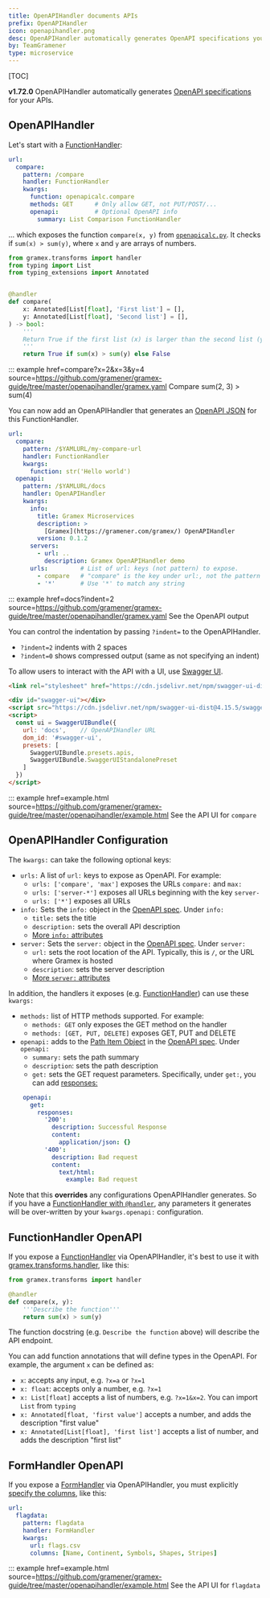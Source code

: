 ```yaml
---
title: OpenAPIHandler documents APIs
prefix: OpenAPIHandler
icon: openapihandler.png
desc: OpenAPIHandler automatically generates OpenAPI specifications you can expose to Swagger
by: TeamGramener
type: microservice
---
```


[TOC]

**v1.72.0** OpenAPIHandler automatically generates [OpenAPI specifications][openapi] for your APIs.

## OpenAPIHandler

Let's start with a [FunctionHandler](../functionhandler/):

```yaml
url:
  compare:
    pattern: /compare
    handler: FunctionHandler
    kwargs:
      function: openapicalc.compare
      methods: GET      # Only allow GET, not PUT/POST/...
      openapi:          # Optional OpenAPI info
        summary: List Comparison FunctionHandler
```

... which exposes the function `compare(x, y)` from [`openapicalc.py`](openapicalc.py.source).
It checks if `sum(x) > sum(y)`, where `x` and `y` are arrays of numbers.

```python
from gramex.transforms import handler
from typing import List
from typing_extensions import Annotated


@handler
def compare(
    x: Annotated[List[float], 'First list'] = [],
    y: Annotated[List[float], 'Second list'] = [],
) -> bool:
    '''
    Return True if the first list (x) is larger than the second list (y)
    '''
    return True if sum(x) > sum(y) else False
```

::: example href=compare?x=2&x=3&y=4 source=https://github.com/gramener/gramex-guide/tree/master/openapihandler/gramex.yaml
    Compare sum(2, 3) > sum(4)


You can now add an OpenAPIHandler that generates an [OpenAPI JSON][openapi]
for this FunctionHandler.

```yaml
url:
  compare:
    pattern: /$YAMLURL/my-compare-url
    handler: FunctionHandler
    kwargs:
      function: str('Hello world')
  openapi:
    pattern: /$YAMLURL/docs
    handler: OpenAPIHandler
    kwargs:
      info:
        title: Gramex Microservices
        description: >
          [Gramex](https://gramener.com/gramex/) OpenAPIHandler
        version: 0.1.2
      servers:
        - url: ..
          description: Gramex OpenAPIHandler demo
      urls:         # List of url: keys (not pattern) to expose.
        - compare   # "compare" is the key under url:, not the pattern
        - '*'       # Use '*' to match any string
```

::: example href=docs?indent=2 source=https://github.com/gramener/gramex-guide/tree/master/openapihandler/gramex.yaml
    See the OpenAPI output

You can control the indentation by passing `?indent=` to the OpenAPIHandler.

- `?indent=2` indents with 2 spaces
- `?indent=0` shows compressed output (same as not specifying an indent)

To allow users to interact with the API with a UI, use [Swagger UI](https://swagger.io/tools/swagger-ui/).


```html
<link rel="stylesheet" href="https://cdn.jsdelivr.net/npm/swagger-ui-dist@4.15.5/swagger-ui.css">

<div id="swagger-ui"></div>
<script src="https://cdn.jsdelivr.net/npm/swagger-ui-dist@4.15.5/swagger-ui-bundle.js"></script>
<script>
  const ui = SwaggerUIBundle({
    url: 'docs',    // OpenAPIHandler URL
    dom_id: '#swagger-ui',
    presets: [
      SwaggerUIBundle.presets.apis,
      SwaggerUIBundle.SwaggerUIStandalonePreset
    ]
  })
</script>
```

::: example href=example.html source=https://github.com/gramener/gramex-guide/tree/master/openapihandler/example.html
    See the API UI for `compare`


## OpenAPIHandler Configuration

The `kwargs:` can take the following optional keys:

- `urls:` A list of `url:` keys to expose as OpenAPI. For example:
  - `urls: ['compare', 'max']` exposes the URLs `compare:` and `max:`
  - `urls: ['server-*']` exposes all URLs beginning with the key `server-`
  - `urls: ['*']` exposes all URLs
- `info:` Sets the `info:` object in the [OpenAPI spec](https://swagger.io/specification/#info-object). Under `info:`
  - `title:` sets the title
  - `description:` sets the overall API description
  - [More `info:` attributes](https://swagger.io/specification/#info-object)
- `server:` Sets the `server:` object in the [OpenAPI spec](https://swagger.io/specification/#server-object). Under `server:`
  - `url:` sets the root location of the API. Typically, this is `/`, or the URL where Gramex is hosted
  - `description`: sets the server description
  - [More `server:` attributes](https://swagger.io/specification/#server-object)

In addition, the handlers it exposes (e.g. [FunctionHandler](../functionhandler/)) can use these `kwargs:`

- `methods:` list of HTTP methods supported. For example:
  - `methods: GET` only exposes the GET method on the handler
  - `methods: [GET, PUT, DELETE]` exposes GET, PUT and DELETE
- `openapi:` adds to the [Path Item Object](https://swagger.io/specification/#path-item-object)
  in the [OpenAPI spec](https://swagger.io/specification/#server-object). Under `openapi:`
  - `summary:` sets the path summary
  - `description`: sets the path description
  - `get:` sets the GET request parameters. Specifically, under `get:`, you can add [responses:](https://swagger.io/specification/#responses-object)

```yaml
    openapi:
      get:
        responses:
          '200':
            description: Successful Response
            content:
              application/json: {}
          '400':
            description: Bad request
            content:
              text/html:
                example: Bad request
```

Note that this **overrides** any configurations OpenAPIHandler generates.
So if you have a [FunctionHandler with `@handler`](#functionhandler-openapi), any parameters
it generates will be over-written by your `kwargs.openapi:` configuration.

## FunctionHandler OpenAPI

If you expose a [FunctionHandler](../functionhandler/) via OpenAPIHandler, it's best to use it with
[gramex.transforms.handler](../functionhandler/#function-arguments-from-url), like this:

```python
from gramex.transforms import handler

@handler
def compare(x, y):
    '''Describe the function'''
    return sum(x) > sum(y)
```

The function docstring (e.g. `Describe the function` above) will describe the API endpoint.

You can add function annotations that will define types in the OpenAPI. For example, the argument `x` can be defined as:

- `x`: accepts any input, e.g. `?x=a` or `?x=1`
- `x: float`: accepts only a number, e.g. `?x=1`
- `x: List[float]` accepts a list of numbers, e.g. `?x=1&x=2`. You can import `List` from `typing`
- `x: Annotated[float, 'first value']` accepts a number, and adds the description "first value"
- `x: Annotated[List[float], 'first list']` accepts a list of number, and adds the description "first list"

[openapi]: https://swagger.io/specification/

## FormHandler OpenAPI

If you expose a [FormHandler](../formhandler/) via OpenAPIHandler, you must explicitly
[specify the columns](../formhandler/#formhandler-columns), like this:

```yaml
url:
  flagdata:
    pattern: flagdata
    handler: FormHandler
    kwargs:
      url: flags.csv
      columns: [Name, Continent, Symbols, Shapes, Stripes]
```

::: example href=example.html source=https://github.com/gramener/gramex-guide/tree/master/openapihandler/example.html
    See the API UI for `flagdata`
